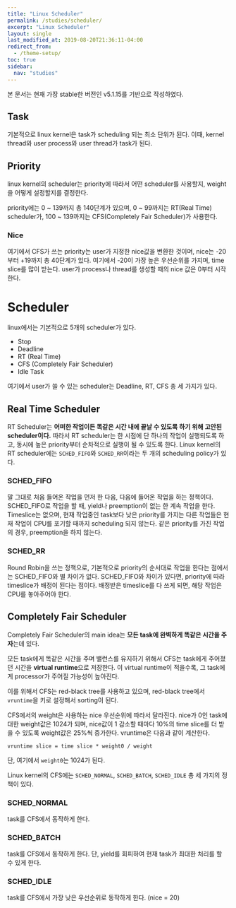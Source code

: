 ```yaml
---
title: "Linux Scheduler"
permalink: /studies/scheduler/
excerpt: "Linux Scheduler"
layout: single
last_modified_at: 2019-08-20T21:36:11-04:00
redirect_from:
  - /theme-setup/
toc: true
sidebar:
  nav: "studies"
---
```

본 문서는 현재 가장 stable한 버전인 v5.1.15를 기반으로 작성하였다.

## Task
기본적으로 linux kernel은 task가 scheduling 되는 최소 단위가 된다.
이때, kernel thread와 user process와 user thread가 task가 된다.

## Priority
linux kernel의 scheduler는 priority에 따라서 어떤 scheduler를 사용할지, weight을 어떻게 설정할지를 결정한다.

priority에는 0 ~ 139까지 총 140단계가 있으며,
0 ~ 99까지는 RT(Real Time) scheduler가,
100 ~ 139까지는 CFS(Completely Fair Scheduler)가 사용한다.

### Nice
여기에서 CFS가 쓰는 priority는 user가 지정한 nice값을 변환한 것이며,
nice는 -20부터 +19까지 총 40단계가 있다.
여기에서 -20이 가장 높은 우선순위를 가지며, time slice를 많이 받는다.
user가 process나 thread를 생성할 때의 nice 값은 0부터 시작한다.

# Scheduler
linux에서는 기본적으로 5개의 scheduler가 있다.
*  Stop
*  Deadline
*  RT (Real Time)
*  CFS (Completely Fair Scheduler)
*  Idle Task

여기에서 user가 쓸 수 있는 scheduler는 Deadline, RT, CFS 총 세 가지가 있다.

## Real Time Scheduler
RT Scheduler는 **어떠한 작업이든 똑같은 시간 내에 끝날 수 있도록 하기 위해 고안된 scheduler이다.**
따라서 RT scheduler는 한 시점에 단 하나의 작업이 실행되도록 하고, 동시에 높은 priority부터 순차적으로 실행이 될 수 있도록 한다.
Linux kernel의 RT scheduler에는 `SCHED_FIFO`와 `SCHED_RR`이라는 두 개의 scheduling policy가 있다.

### SCHED_FIFO
말 그대로 처음 들어온 작업을 먼저 한 다음, 다음에 들어온 작업을 하는 정책이다.
SCHED_FIFO로 작업을 할 때, yield나 preemption이 없는 한 계속 작업을 한다.
Timeslice는 없으며, 현재 작업중인 task보다 낮은 priority를 가지는 다른 작업들은 현재 작업이 CPU를 포기할 때까지 scheduling 되지 않는다.
같은 priority를 가진 작업의 경우, preemption을 하지 않는다.

### SCHED_RR
Round Robin을 쓰는 정책으로, 기본적으로 priority의 순서대로 작업을 한다는 점에서는 SCHED_FIFO와 별 차이가 없다.
SCHED_FIFO와 차이가 있다면, priority에 따라 timeslice가 배정이 된다는 점이다.
배정받은 timeslice를 다 쓰게 되면, 해당 작업은 CPU를 놓아주어야 한다.

## Completely Fair Scheduler
Completely Fair Scheduler의 main idea는 **모든 task에 완벽하게 똑같은 시간을 주자**는데 있다.

모든 task에게 똑같은 시간을 주며 밸런스를 유지하기 위해서 CFS는 task에게 주어졌던 시간을 **virtual runtime**으로 저장한다. 이 virtual runtime이 적을수록, 그 task에게 processor가 주어질 가능성이 높아진다.

이를 위해서 CFS는 red-black tree를 사용하고 있으며, red-black tree에서 `vruntime`을 키로 설정해서 sorting이 된다.

CFS에서의 weight은 사용하는 nice 우선순위에 따라서 달라진다.
nice가 0인 task에 대한 weight값은 1024가 되며, nice값이 1 감소할 때마다 10%의 time slice를 더 받을 수 있도록 weight값은 25%씩 증가한다.
vruntime은 다음과 같이 계산한다.
```
vruntime slice = time slice * weight0 / weight
```
단, 여기에서 `weight0`는 1024가 된다.

Linux kernel의 CFS에는 `SCHED_NORMAL`, `SCHED_BATCH`, `SCHED_IDLE` 총 세 가지의 정책이 있다.

### SCHED_NORMAL
task를 CFS에서 동작하게 한다.

### SCHED_BATCH
task를 CFS에서 동작하게 한다. 단, yield를 회피하여 현재 task가 최대한 처리를 할 수 있게 한다.

### SCHED_IDLE
task를 CFS에서 가장 낮은 우선순위로 동작하게 한다. (nice = 20)
